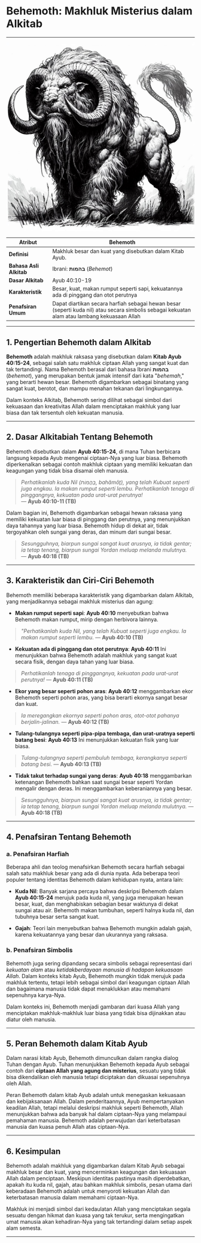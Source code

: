 # Behemoth: Makhluk Misterius dalam Alkitab

---

![Ilustrasi Gambar Makhluk Mitologi Behemoth](konten/img/entitas/behemoth.jpg)

| **Atribut** | Behemoth |
|---|---|
| **Definisi** | Makhluk besar dan kuat yang disebutkan dalam Kitab Ayub.|
| **Bahasa Asli Alkitab**  | Ibrani: **בהמות** (*Behemot*) |
| **Dasar Alkitab** | Ayub 40:10-19 |
| **Karakteristik** | Besar, kuat, makan rumput seperti sapi, kekuatannya ada di pinggang dan otot perutnya |
| **Penafsiran Umum** | Dapat diartikan secara harfiah sebagai hewan besar (seperti kuda nil) atau secara simbolis sebagai kekuatan alam atau lambang kekuasaan Allah |

---

## 1. Pengertian Behemoth dalam Alkitab

**Behemoth** adalah makhluk raksasa yang disebutkan dalam **Kitab Ayub 40:15-24**, sebagai salah satu makhluk ciptaan Allah yang sangat kuat dan tak tertandingi. Nama Behemoth berasal dari bahasa Ibrani **בהמות** (*behemot*), yang merupakan bentuk jamak intensif dari kata "*behemah*," yang berarti hewan besar. Behemoth digambarkan sebagai binatang yang sangat kuat, berotot, dan mampu menahan tekanan dari lingkungannya.

Dalam konteks Alkitab, Behemoth sering dilihat sebagai simbol dari kekuasaan dan kreativitas Allah dalam menciptakan makhluk yang luar biasa dan tak tersentuh oleh kekuatan manusia.

---

## 2. Dasar Alkitabiah Tentang Behemoth

Behemoth disebutkan dalam **Ayub 40:15-24**, di mana Tuhan berbicara langsung kepada Ayub mengenai ciptaan-Nya yang luar biasa. Behemoth diperkenalkan sebagai contoh makhluk ciptaan yang memiliki kekuatan dan keagungan yang tidak bisa disamai oleh manusia.

> *Perhatikanlah kuda Nil (בַּהֲמוֹת, bahămôṯ), yang telah Kubuat seperti juga engkau. Ia makan rumput seperti lembu.*
> *Perhatikanlah tenaga di pinggangnya, kekuatan pada urat-urat perutnya!*  
> — **Ayub 40:10-11 (TB)**

Dalam bagian ini, Behemoth digambarkan sebagai hewan raksasa yang memiliki kekuatan luar biasa di pinggang dan perutnya, yang menunjukkan daya tahannya yang luar biasa. Behemoth hidup di dekat air, tidak tergoyahkan oleh sungai yang deras, dan minum dari sungai besar.

> *Sesungguhnya, biarpun sungai sangat kuat arusnya, ia tidak gentar; ia tetap tenang, biarpun sungai Yordan meluap melanda mulutnya.*  
> — **Ayub 40:18 (TB)**

---

## 3. Karakteristik dan Ciri-Ciri Behemoth

Behemoth memiliki beberapa karakteristik yang digambarkan dalam Alkitab, yang menjadikannya sebagai makhluk misterius dan agung:

- **Makan rumput seperti sapi**: **Ayub 40:10** menyebutkan bahwa Behemoth makan rumput, mirip dengan herbivora lainnya.

> *"Perhatikanlah kuda Nil, yang telah Kubuat seperti juga engkau. Ia makan rumput seperti lembu.*
> — **Ayub 40:10 (TB)**
  
- **Kekuatan ada di pinggang dan otot perutnya**: **Ayub 40:11** Ini menunjukkan bahwa Behemoth adalah makhluk yang sangat kuat secara fisik, dengan daya tahan yang luar biasa.

> *Perhatikanlah tenaga di pinggangnya, kekuatan pada urat-urat perutnya!*
> — **Ayub 40:11 (TB)**
  
- **Ekor yang besar seperti pohon aras**: **Ayub 40:12** menggambarkan ekor Behemoth seperti pohon aras, yang bisa berarti ekornya sangat besar dan kuat.

> *Ia meregangkan ekornya seperti pohon aras, otot-otot pahanya berjalin-jalinan.*
> — **Ayub 40:12 (TB)**
  
- **Tulang-tulangnya seperti pipa-pipa tembaga, dan urat-uratnya seperti batang besi**: **Ayub 40:13** Ini menunjukkan kekuatan fisik yang luar biasa.

> *Tulang-tulangnya seperti pembuluh tembaga, kerangkanya seperti batang besi.*
> — **Ayub 40:13 (TB)**

- **Tidak takut terhadap sungai yang deras**: **Ayub 40:18** menggambarkan ketenangan Behemoth bahkan saat sungai besar seperti Yordan mengalir dengan deras. Ini menggambarkan keberaniannya yang besar.

> *Sesungguhnya, biarpun sungai sangat kuat arusnya, ia tidak gentar; ia tetap tenang, biarpun sungai Yordan meluap melanda mulutnya.*
> — **Ayub 40:18 (TB)**

---

## 4. Penafsiran Tentang Behemoth

### a. Penafsiran Harfiah

Beberapa ahli dan teolog menafsirkan Behemoth secara harfiah sebagai salah satu makhluk besar yang ada di dunia nyata. Ada beberapa teori populer tentang identitas Behemoth dalam kehidupan nyata, antara lain:

- **Kuda Nil**: Banyak sarjana percaya bahwa deskripsi Behemoth dalam **Ayub 40:15-24** merujuk pada kuda nil, yang juga merupakan hewan besar, kuat, dan menghabiskan sebagian besar waktunya di dekat sungai atau air. Behemoth makan tumbuhan, seperti halnya kuda nil, dan tubuhnya besar serta sangat kuat.
  
- **Gajah**: Teori lain menyebutkan bahwa Behemoth mungkin adalah gajah, karena kekuatannya yang besar dan ukurannya yang raksasa.

### b. Penafsiran Simbolis

Behemoth juga sering dipandang secara simbolis sebagai representasi dari *kekuatan alam* atau *ketidakberdayaan manusia di hadapan kekuasaan Allah*. Dalam konteks kitab Ayub, Behemoth mungkin tidak merujuk pada makhluk tertentu, tetapi lebih sebagai simbol dari keagungan ciptaan Allah dan bagaimana manusia tidak dapat menaklukkan atau memahami sepenuhnya karya-Nya.

Dalam konteks ini, Behemoth menjadi gambaran dari kuasa Allah yang menciptakan makhluk-makhluk luar biasa yang tidak bisa dijinakkan atau diatur oleh manusia.

---

## 5. Peran Behemoth dalam Kitab Ayub

Dalam narasi kitab Ayub, Behemoth dimunculkan dalam rangka dialog Tuhan dengan Ayub. Tuhan menunjukkan Behemoth kepada Ayub sebagai contoh dari **ciptaan Allah yang agung dan misterius**, sesuatu yang tidak bisa dikendalikan oleh manusia tetapi diciptakan dan dikuasai sepenuhnya oleh Allah.

Peran Behemoth dalam kitab Ayub adalah untuk menegaskan kekuasaan dan kebijaksanaan Allah. Dalam penderitaannya, Ayub mempertanyakan keadilan Allah, tetapi melalui deskripsi makhluk seperti Behemoth, Allah menunjukkan bahwa ada banyak hal dalam ciptaan-Nya yang melampaui pemahaman manusia. Behemoth adalah perwujudan dari keterbatasan manusia dan kuasa penuh Allah atas ciptaan-Nya.

---

## 6. Kesimpulan

Behemoth adalah makhluk yang digambarkan dalam Kitab Ayub sebagai makhluk besar dan kuat, yang mencerminkan keagungan dan kekuasaan Allah dalam penciptaan. Meskipun identitas pastinya masih diperdebatkan, apakah itu kuda nil, gajah, atau bahkan makhluk simbolis, pesan utama dari keberadaan Behemoth adalah untuk menyoroti kekuatan Allah dan keterbatasan manusia dalam memahami ciptaan-Nya.

Makhluk ini menjadi simbol dari kedaulatan Allah yang menciptakan segala sesuatu dengan hikmat dan kuasa yang tak terukur, serta mengingatkan umat manusia akan kehadiran-Nya yang tak tertandingi dalam setiap aspek alam semesta.

---
